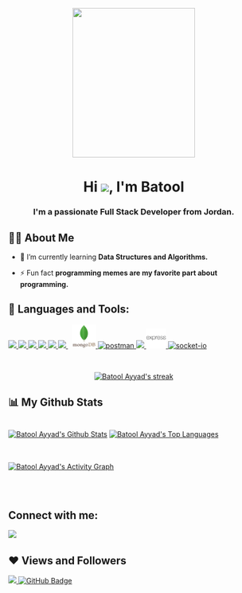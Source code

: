 <!--
**Batoolayyad/Batoolayyad** is a ✨ _special_ ✨ repository because its `README.md` (this file) appears on your GitHub profile.

Here are some ideas to get you started:

- 🔭 I’m currently working on ...
- 🌱 I’m currently learning ...
- 👯 I’m looking to collaborate on ...
- 🤔 I’m looking for help with ...
- 💬 Ask me about ...
- 📫 How to reach me: ...
- 😄 Pronouns: ...
- ⚡ Fun fact: ...
-->

<p align="center">
<a href="#"><img width="70%" src="https://upload.wikimedia.org/wikipedia/commons/thumb/d/d6/Cat_Laptop_-_Idil_Keysan_-_Wikimedia_Giphy_stickers_2019.gif/768px-Cat_Laptop_-_Idil_Keysan_-_Wikimedia_Giphy_stickers_2019.gif" height="300px"/></a>
</p>
<h1 align="center">Hi <img src="https://raw.githubusercontent.com/MartinHeinz/MartinHeinz/master/wave.gif" width="30px">, I'm Batool </h1>
<h3 align="center">I'm a passionate Full Stack Developer from Jordan.</h3>


## 🙋‍♂️ About Me

- 🌱 I’m currently learning **Data Structures and Algorithms.**

- ⚡ Fun fact **programming memes are my favorite part about programming.**

## 🚀 Languages and Tools:

<p align="left"> 
    <a href="https://reactjs.org/" target="_blank"> <img src="https://img.icons8.com/color/48/000000/react-native.png"/> </a>
    <a href="https://developer.mozilla.org/en-US/docs/Web/JavaScript" target="_blank"> <img src="https://img.icons8.com/color/48/000000/javascript.png"/> </a> 
    <a href="https://www.w3.org/html/" target="_blank"> <img src="https://img.icons8.com/color/48/000000/html-5.png"/> </a> 
    <a href="https://www.w3schools.com/css/" target="_blank"> <img src="https://img.icons8.com/color/48/000000/css3.png"/> </a> 
    <a href="https://react-bootstrap.github.io/" target="_blank"> <img src="https://crowdcast-prod.imgix.net/-KHhIzuATU2K4OVPd2sP/event-cover-5388?w=48"/> </a> 
    <a style="padding-right:8px;" href="https://nodejs.org" target="_blank"> <img src="https://img.icons8.com/color/48/000000/nodejs.png"/> </a> 
    <a href="https://www.mongodb.com/" target="_blank"> <img src="https://raw.githubusercontent.com/devicons/devicon/master/icons/mongodb/mongodb-original-wordmark.svg" alt="mongodb" width="48" height="48"/> </a> 
    <a href="https://postman.com" target="_blank"> <img src="https://www.vectorlogo.zone/logos/getpostman/getpostman-icon.svg" alt="postman" width="45" height="45"/> </a>     
    <a href="https://redux.js.org" target="_blank"> <img src="https://img.icons8.com/color/48/000000/redux.png"/> </a>
    <a href="https://expressjs.com" target="_blank"> <img src="https://raw.githubusercontent.com/devicons/devicon/master/icons/express/express-original-wordmark.svg" alt="express" width="40" height="40"/> </a>
    <a href="https://socket.io/" target="_blank"> <img src="https://cdn.freebiesupply.com/logos/thumbs/2x/socket-io-logo.png" alt="socket-io" width="40" height="40"/> </a>
</p>


<br/>

<p align="center">
    <a href="https://github.com/Batoolayyad/github-readme-streak-stats">
        <img title="🔥 Get streak stats for your profile at git.io/streak-stats" alt="Batool Ayyad's streak" src="https://github-readme-streak-stats.herokuapp.com/?user=Batoolayyad&theme=black-ice&hide_border=true&stroke=0000&background=060A0CD0"/>
    </a>
</p>

## 📊 My Github Stats

  <br/>
    <a href="https://github.com/Batoolayyad/github-readme-stats"><img alt="Batool Ayyad's Github Stats" src="https://github-readme-stats.vercel.app/api?username=Batoolayyad&show_icons=true&count_private=true&theme=react&hide_border=true&bg_color=0D1117" /></a>
  <a href="https://github.com/Batoolayyad/github-readme-stats"><img alt="Batool Ayyad's Top Languages" src="https://github-readme-stats.vercel.app/api/top-langs/?username=Batoolayyad&langs_count=8&count_private=true&layout=compact&theme=react&hide_border=true&bg_color=0D1117" /></a>
  <br/>
  <!-- <b>Note:</b> Top languages is only a metric of the languages my public code consists of and doesn't reflect experience or skill level. -->


<br/>
<br/>

<a href="https://github.com/Batoolayyad/github-readme-activity-graph"><img alt="Batool Ayyad's Activity Graph" src="https://activity-graph.herokuapp.com/graph?username=Batoolayyad&bg_color=0D1117&color=5BCDEC&line=5BCDEC&point=FFFFFF&hide_border=true" /></a>

<br/>
<br/>

## Connect with me:
<p align="left">

<a href = "http://linkedin.com/in/batool-ayyad-1698671a3"><img src="https://img.icons8.com/fluent/48/000000/linkedin.png"/></a>

</p>

## ❤ Views and Followers
<a href="https://github.com/Meghna-DAS/github-profile-views-counter">
    <img src="https://komarev.com/ghpvc/?username=Batoolayyad">
</a>
<a href="https://github.com/SubhamRaoniar28?tab=followers"><img src="https://img.shields.io/github/followers/Batoolayyad?label=Followers&style=social" alt="GitHub Badge"></a>
